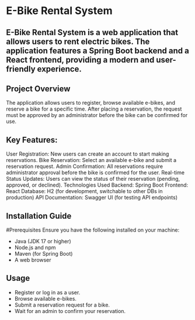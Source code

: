# E-Bike Rental System
## E-Bike Rental System is a web application that allows users to rent electric bikes. The application features a Spring Boot backend and a React frontend, providing a modern and user-friendly experience.

## Project Overview
The application allows users to register, browse available e-bikes, and reserve a bike for a specific time. After placing a reservation, the request must be approved by an administrator before the bike can be confirmed for use.

## Key Features:
User Registration: New users can create an account to start making reservations.
Bike Reservation: Select an available e-bike and submit a reservation request.
Admin Confirmation: All reservations require administrator approval before the bike is confirmed for the user.
Real-time Status Updates: Users can view the status of their reservation (pending, approved, or declined).
Technologies Used
Backend: Spring Boot
Frontend: React
Database: H2 (for development, switchable to other DBs in production)
API Documentation: Swagger UI (for testing API endpoints)

## Installation Guide
#Prerequisites
Ensure you have the following installed on your machine:

- Java (JDK 17 or higher)
- Node.js and npm
- Maven (for Spring Boot)
- A web browser

## Usage
- Register or log in as a user.
- Browse available e-bikes.
- Submit a reservation request for a bike.
- Wait for an admin to confirm your reservation.
